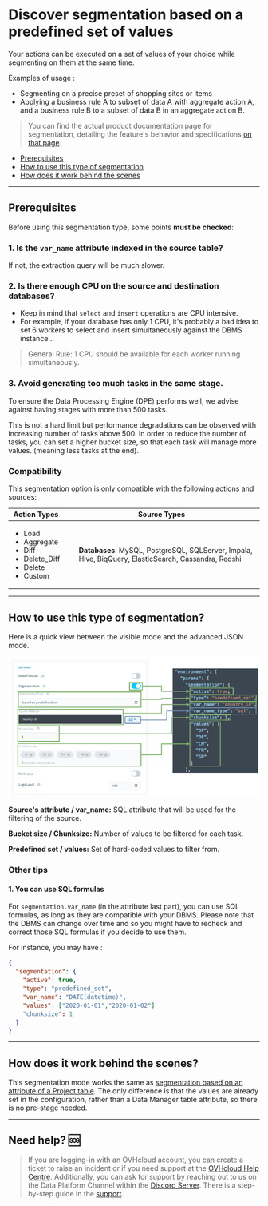 # Discover segmentation based on a predefined set of values

Your actions can be executed on a set of values of your choice while segmenting on them at the same time.

Examples of usage : 
- Segmenting on a precise preset of shopping sites or items
- Applying a business rule A to subset of data A with aggregate action A, and a business rule B to a subset of data B in an aggregate action B. 

> You can find the actual product documentation page for segmentation, detailing the feature's behavior and specifications [on that page](/en/product/dpe/actions/settings/segmentation.md). 

- [Prerequisites](/en/getting-further/segmentation/predefined-set?id=prerequisites)
- [How to use this type of segmentation](/en/getting-further/segmentation/predefined-set?id=how-to-use-this-type-of-segmentation)
- [How does it work behind the scenes](/en/getting-further/segmentation/predefined-set?id=how-does-it-work-behind-the-scenes)


---
## Prerequisites

Before using this segmentation type, some points **must be checked**: 

### 1. Is the `var_name` attribute indexed in the source table?
If not, the extraction query will be much slower.

### 2. Is there enough CPU on the source and destination databases? 
 
* Keep in mind that `select` and `insert` operations are CPU intensive.
* For example, if your database has only 1 CPU, it's probably a bad idea to set 6 workers to select and insert simultaneously against the DBMS instance...

> General Rule: 1 CPU should be available for each worker running simultaneously. 

### 3. Avoid generating too much tasks in the same stage. 

To ensure the Data Processing Engine (DPE) performs well, we advise against having stages with more than 500 tasks. 

This is not a hard limit but performance degradations can be observed with increasing number of tasks above 500.
In order to reduce the number of tasks, you can set a higher bucket size, so that each task will manage more values. (meaning less tasks at the end).

### Compatibility

This segmentation option is only compatible with the following actions and sources:

| Action Types | Source Types |
|          ---        |          ---          |
| <ul><li>Load</li><li>Aggregate</li><li>Diff</li><li>Delete_Diff</li><li>Delete</li><li>Custom</li></ul> | <ul>**Databases**: MySQL, PostgreSQL, SQLServer, Impala, Hive, BiqQuery, ElasticSearch, Cassandra, Redshi


---
## How to use this type of segmentation?

Here is a quick view between the visible mode and the advanced JSON mode.

![prestage](picts/predefined-set-conf.png) 

**Source's attribute / var_name:** SQL attribute that will be used for the filtering of the source.

**Bucket size / Chunksize:** Number of values to be filtered for each task.

**Predefined set / values:** Set of hard-coded values to filter from.


### Other tips
#### 1. You can use SQL formulas 

For `segmentation.var_name` (in the attribute last part), you can use SQL formulas, as long as they are compatible with your DBMS. Please note that the DBMS can change over time and so you might have to recheck and correct those SQL formulas if you decide to use them.

For instance, you may have :
```json
{
  "segmentation": {
    "active": true,
    "type": "predefined_set",
    "var_name": "DATE(datetime)",
    "values": ["2020-01-01","2020-01-02"]
    "chunksize": 1
  }
}
```


---
## How does it work behind the scenes?

This segmentation mode works the same as [segmentation based on an attribute of a Project table](/en/getting-further/segmentation/dwh-attributes?id=how-does-it-work-behind-the-scenes). The only difference is that the values are already set in the configuration, rather than a Data Manager table attribute, so there is no pre-stage needed.


---
## Need help? 🆘

> If you are logging-in with an OVHcloud account, you can create a ticket to raise an incident or if you need support at the [OVHcloud Help Centre](https://help.ovhcloud.com/csm/fr-home?id=csm_index). Additionally, you can ask for support by reaching out to us on the Data Platform Channel within the [Discord Server](https://discord.com/channels/850031577277792286/1163465539981672559). There is a step-by-step guide in the [support](/en/support/index.md).